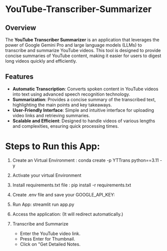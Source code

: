 # YouTube-Transcriber-Summarizer

## Overview
The **YouTube Transcriber Summarizer** is an application that leverages the power of Google Gemini Pro and large language models (LLMs) to transcribe and summarize YouTube videos. This tool is designed to provide concise summaries of YouTube content, making it easier for users to digest long videos quickly and efficiently.

## Features
- **Automatic Transcription**: Converts spoken content in YouTube videos into text using advanced speech recognition technology.
- **Summarization**: Provides a concise summary of the transcribed text, highlighting the main points and key takeaways.
- **User-Friendly Interface**: Simple and intuitive interface for uploading video links and retrieving summaries.
- **Scalable and Efficient**: Designed to handle videos of various lengths and complexities, ensuring quick processing times.


# Steps to Run this App:

1. Create an Virtual Environment :
   conda create -p YTTrans python==3.11 -y

2. Activate your virtual Environment

3. Install requirements.txt file :
   pip install -r requirements.txt

4. Create .env file and save your GOOGLE_API_KEY:

5. Run App:
   streamlit run app.py

6. Access the application: (It will redirect automatically.)
   
7. Transcribe and Summarize
   - Enter the YouTube video link.
   - Press Enter for Thumbnail.
   - Click on "Get Detailed Notes.
